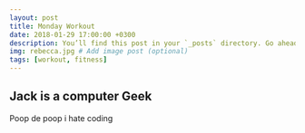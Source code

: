 ```yaml
---
layout: post
title: Monday Workout
date: 2018-01-29 17:00:00 +0300
description: You’ll find this post in your `_posts` directory. Go ahead and edit it and re-build the site to see your changes. # Add post description (optional)
img: rebecca.jpg # Add image post (optional)
tags: [workout, fitness]
---
```


## Jack is a computer Geek

Poop de poop i hate coding 